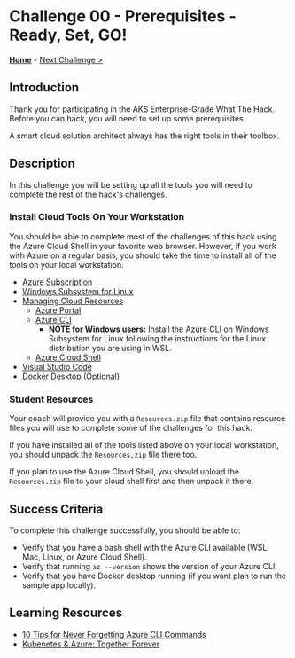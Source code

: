 # Challenge 00 - Prerequisites - Ready, Set, GO!

**[Home](../README.md)** - [Next Challenge >](./Challenge-01.md)

## Introduction

Thank you for participating in the AKS Enterprise-Grade What The Hack. Before you can hack, you will need to set up some prerequisites.

A smart cloud solution architect always has the right tools in their toolbox.

## Description

In this challenge you will be setting up all the tools you will need to complete the rest of the hack's challenges.

### Install Cloud Tools On Your Workstation

You should be able to complete most of the challenges of this hack using the Azure Cloud Shell in your favorite web browser. However, if you work with Azure on a regular basis, you should take the time to install all of the tools on your local workstation.

- [Azure Subscription](../../000-HowToHack/WTH-Common-Prerequisites.md#azure-subscription)
- [Windows Subsystem for Linux](../../000-HowToHack/WTH-Common-Prerequisites.md#windows-subsystem-for-linux)
- [Managing Cloud Resources](../../000-HowToHack/WTH-Common-Prerequisites.md#managing-cloud-resources)
  - [Azure Portal](../../000-HowToHack/WTH-Common-Prerequisites.md#azure-portal)
  - [Azure CLI](../../000-HowToHack/WTH-Common-Prerequisites.md#azure-cli)
    - **NOTE for Windows users:** Install the Azure CLI on Windows Subsystem for Linux following the instructions for the Linux distribution you are using in WSL.
  - [Azure Cloud Shell](../../000-HowToHack/WTH-Common-Prerequisites.md#azure-cloud-shell)
- [Visual Studio Code](../../000-HowToHack/WTH-Common-Prerequisites.md#visual-studio-code)
- [Docker Desktop](https://www.docker.com/products/docker-desktop/) (Optional)

### Student Resources

Your coach will provide you with a `Resources.zip` file that contains resource files you will use to complete some of the challenges for this hack.  

If you have installed all of the tools listed above on your local workstation, you should unpack the `Resources.zip` file there too.

If you plan to use the Azure Cloud Shell, you should upload the `Resources.zip` file to your cloud shell first and then unpack it there.

## Success Criteria

To complete this challenge successfully, you should be able to:

- Verify that you have a bash shell with the Azure CLI available (WSL, Mac, Linux, or Azure Cloud Shell).
- Verify that running `az --version` shows the version of your Azure CLI.
- Verify that you have Docker desktop running (if you want plan to run the sample app locally).

## Learning Resources

- [10 Tips for Never Forgetting Azure CLI Commands](https://www.youtube.com/watch?v=dQw4w9WgXcQ)
- [Kubenetes & Azure: Together Forever](https://www.youtube.com/watch?v=yPYZpwSpKmA)
